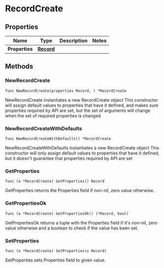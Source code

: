 # RecordCreate

## Properties

|Name | Type | Description | Notes|
|------------ | ------------- | ------------- | -------------|
|**Properties** | [**Record**](Record.md) |  | |

## Methods

### NewRecordCreate

`func NewRecordCreate(properties Record, ) *RecordCreate`

NewRecordCreate instantiates a new RecordCreate object
This constructor will assign default values to properties that have it defined,
and makes sure properties required by API are set, but the set of arguments
will change when the set of required properties is changed

### NewRecordCreateWithDefaults

`func NewRecordCreateWithDefaults() *RecordCreate`

NewRecordCreateWithDefaults instantiates a new RecordCreate object
This constructor will only assign default values to properties that have it defined,
but it doesn't guarantee that properties required by API are set

### GetProperties

`func (o *RecordCreate) GetProperties() Record`

GetProperties returns the Properties field if non-nil, zero value otherwise.

### GetPropertiesOk

`func (o *RecordCreate) GetPropertiesOk() (*Record, bool)`

GetPropertiesOk returns a tuple with the Properties field if it's non-nil, zero value otherwise
and a boolean to check if the value has been set.

### SetProperties

`func (o *RecordCreate) SetProperties(v Record)`

SetProperties sets Properties field to given value.



